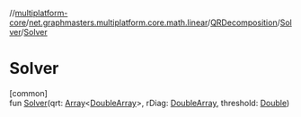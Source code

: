 //[multiplatform-core](../../../../index.md)/[net.graphmasters.multiplatform.core.math.linear](../../index.md)/[QRDecomposition](../index.md)/[Solver](index.md)/[Solver](-solver.md)

# Solver

[common]\
fun [Solver](-solver.md)(qrt: [Array](https://kotlinlang.org/api/latest/jvm/stdlib/kotlin/-array/index.html)&lt;[DoubleArray](https://kotlinlang.org/api/latest/jvm/stdlib/kotlin/-double-array/index.html)&gt;, rDiag: [DoubleArray](https://kotlinlang.org/api/latest/jvm/stdlib/kotlin/-double-array/index.html), threshold: [Double](https://kotlinlang.org/api/latest/jvm/stdlib/kotlin/-double/index.html))

